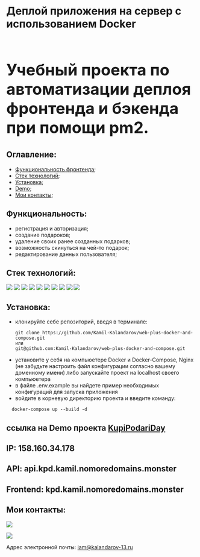 **<h1>Деплой приложения на сервер с использованием Docker<h1>** 

## Учебный проекта по автоматизации деплоя фронтенда и бэкенда при помощи pm2.

## **Оглавление:**
- [Функциональность фронтенда](#functionality);
- [Стек технологий](#techologies);
- [Установка](#getting-started);
- [Demo](#demo-link);
- [Мои контакты](#contacts);

## <a name='functionality'>**Функциональность:**</a>
- регистрация и авторизация;
- создание подароков;
- удаление своих ранее созданных подарков;
- возможность скинуться на чей-то подарок;
- редактирование данных пользователя;

## <a name='techologies'>**Стек технологий:**</a>
<img src="https://img.shields.io/badge/JavaScript-696969?style=for-the-badge&logo=JavaScript&logoColor=#F7DF1E">   <img src="https://img.shields.io/badge/HTML-696969?style=for-the-badge&logo=HTML5&logoColor=#F7DF1E"> <img src="https://img.shields.io/badge/CSS3-696969?style=for-the-badge&logo=CSS3&logoColor=blue"> <img
src="https://img.shields.io/badge/React-696969?style=for-the-badge&logo=React&logoColor=#F7DF1E">  <img src="https://img.shields.io/badge/npm-696969?style=for-the-badge&logo=npm&logoColor=#F7DF1E"> <img src="https://img.shields.io/badge/github-696969?style=for-the-badge&logo=github&logoColor=#F7DF1E"> <img src="https://img.shields.io/badge/node.js-696969?style=for-the-badge&logo=node.js&logoColor=#F7DF1E"> <img src="https://img.shields.io/badge/Nest.js-696969?style=for-the-badge&logo=nestjs&logoColor=#E0234E"> <img src="https://img.shields.io/badge/PM2-696969?style=for-the-badge&logo=PM2&logoColor=#2B037A">
<img src="https://img.shields.io/badge/docker-696969?style=for-the-badge&logo=docker&logoColor=#2496ED">

## <a name='getting-started'>**Установка:**</a>

- клонируйте себе репозиторий, введя в терминале:
  ``` 
  git clone https://github.com/Kamil-Kalandarov/web-plus-docker-and-compose.git
  или
  git@github.com:Kamil-Kalandarov/web-plus-docker-and-compose.git
  ```
- установите у себя на компьюетере Docker и Docker-Compose, Nginx (не забудьте настроить файл конфигурации согласно вашему доменному имени) либо запускайте проект на localhost своего компьюетера
- в файле .env.example вы найдете пример необходимых конфигураций для запуска приложения
- войдите в корневую директорию проекта и введите команду:
``` 
  docker-compose up --build -d
```

## <a name="demo-link">**ссылка на Demo проекта** [KupiPodariDay](https://kpd.kamil.nomoredomains.monster/signin)</a>
## IP: 158.160.34.178
## API: api.kpd.kamil.nomoredomains.monster
## Frontend: kpd.kamil.nomoredomains.monster

## <a name='contacts'>**Мои контакты:**</a>
[<img src="https://img.shields.io/badge/Telegram-696969?style=for-the-badge&logo=Telegram&logoColor=#F7DF1E">](https://t.me/Kamil_Kalandarov) 

[<img src="https://img.shields.io/badge/VK-696969?style=for-the-badge&logo=VK&logoColor=#F7DF1E">](https://vk.com/default1313)

Адрес электронной почты: iam@kalandarov-13.ru
